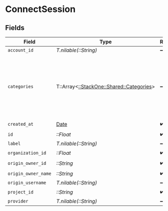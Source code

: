 # ConnectSession


## Fields

| Field                                                                         | Type                                                                          | Required                                                                      | Description                                                                   | Example                                                                       |
| ----------------------------------------------------------------------------- | ----------------------------------------------------------------------------- | ----------------------------------------------------------------------------- | ----------------------------------------------------------------------------- | ----------------------------------------------------------------------------- |
| `account_id`                                                                  | *T.nilable(::String)*                                                         | :heavy_minus_sign:                                                            | N/A                                                                           |                                                                               |
| `categories`                                                                  | T::Array<[::StackOne::Shared::Categories](../../models/shared/categories.md)> | :heavy_minus_sign:                                                            | N/A                                                                           | [<br/>"ats",<br/>"hris",<br/>"hrisLegacy",<br/>"crm",<br/>"iam",<br/>"marketing",<br/>"lms",<br/>"stackOne"<br/>] |
| `created_at`                                                                  | [Date](https://ruby-doc.org/stdlib-2.6.1/libdoc/date/rdoc/Date.html)          | :heavy_check_mark:                                                            | N/A                                                                           |                                                                               |
| `id`                                                                          | *::Float*                                                                     | :heavy_check_mark:                                                            | N/A                                                                           |                                                                               |
| `label`                                                                       | *T.nilable(::String)*                                                         | :heavy_minus_sign:                                                            | N/A                                                                           |                                                                               |
| `organization_id`                                                             | *::Float*                                                                     | :heavy_check_mark:                                                            | N/A                                                                           |                                                                               |
| `origin_owner_id`                                                             | *::String*                                                                    | :heavy_check_mark:                                                            | N/A                                                                           |                                                                               |
| `origin_owner_name`                                                           | *::String*                                                                    | :heavy_check_mark:                                                            | N/A                                                                           |                                                                               |
| `origin_username`                                                             | *T.nilable(::String)*                                                         | :heavy_minus_sign:                                                            | N/A                                                                           |                                                                               |
| `project_id`                                                                  | *::String*                                                                    | :heavy_check_mark:                                                            | N/A                                                                           |                                                                               |
| `provider`                                                                    | *T.nilable(::String)*                                                         | :heavy_minus_sign:                                                            | N/A                                                                           |                                                                               |